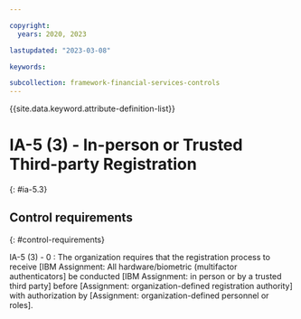 ```yaml
---

copyright:
  years: 2020, 2023

lastupdated: "2023-03-08"

keywords:

subcollection: framework-financial-services-controls
---
```


{{site.data.keyword.attribute-definition-list}}

               
# IA-5 (3) - In-person or Trusted Third-party Registration
{: #ia-5.3}

## Control requirements
{: #control-requirements}

IA-5 (3) - 0
    : The organization requires that the registration process to receive [IBM Assignment: All hardware/biometric (multifactor authenticators] be conducted [IBM Assignment: in person or by a trusted third party] before [Assignment: organization-defined registration authority] with authorization by [Assignment: organization-defined personnel or roles].







